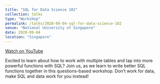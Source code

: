 ```yaml
---
title: "SQL for Data Science 102"
collection: talks
type: "Workshop"
permalink: /talks/2020-09-04-sql-for-data-science-102
venue: "National University of Singapore"
date: 2020-09-04
location: "Singapore"
---
```


[Watch on YouTube](https://www.youtube.com/watch?v=siPen4J4CFk&list=PLiAp0_yuG0tZdmdMbVQBBNTQR6JefsHy4&index=2)

Excited to learn about how to work with multiple tables and tap into more powerful functions with SQL? Join us, as we learn to write better SQL functions together in this questions-based workshop. Don’t work for data, make SQL and data work for you instead!
